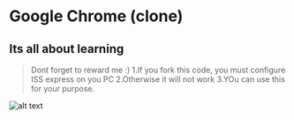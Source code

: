 # Google Chrome (clone)
## Its all about learning
>Dont forget to reward me :) 
1.If you fork this code, you must configure ISS express on you PC
2.Otherwise it will not work
3.YOu can use this for your purpose.  

![alt text](https://fbcdn-sphotos-b-a.akamaihd.net/hphotos-ak-xfp1/v/t1.0-9/s720x720/10997444_830500423688205_8133994728530549197_n.jpg?oh=0b1377b8998a91c2c00e971482dce74e&oe=558F9819&__gda__=1435678249_b69ab40f598301502ce07ea943c01fad "Logo Title Text 1")
 
